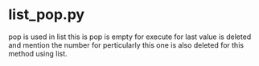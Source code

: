 # list_pop.py
pop is used in list this is pop is empty for execute for last value is deleted 
and mention the number for perticularly this one is also deleted for this method 
using list.
